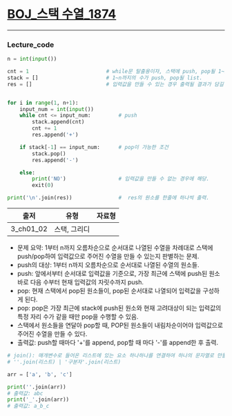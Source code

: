 # [BOJ_스택 수열_1874](https://www.acmicpc.net/problem/1874)
***
### Lecture_code
```python
n = int(input())

cnt = 1                         # while문 탈출용이자, 스택에 push, pop될 1~n까지의 수.
stack = []                      # 1~n까지의 수가 push, pop될 list.
res = []                        # 입력값을 만들 수 있는 경우 출력될 결과가 담길 list.


for i in range(1, n+1):
    input_num = int(input())
    while cnt <= input_num:         # push
        stack.append(cnt)
        cnt += 1
        res.append('+')

    if stack[-1] == input_num:      # pop이 가능한 조건
        stack.pop()
        res.append('-')

    else:
        print('NO')                 # 입력값을 만들 수 없는 경우에 해당.
        exit(0)

print('\n'.join(res))               #  res의 원소를 한줄에 하나씩 출력. 
```
|출저|유형|자료형|
|:---:|:---:|:---:|
|3_ch01_02|스택, 그리디||
* 문제 요약: 1부터 n까지 오름차순으로 순서대로 나열된 수열을 차례대로 스택에 push/pop하여 입력값으로 주어진 수열을 만들 수 있는지 판별하는 문제.
* push의 대상: 1부터 n까지 오름차순으로 순서대로 나열된 수열의 원소들. 
* push: 앞에서부터 순서대로 입력값을 기준으로, 가장 최근에 스택에 push된 원소 바로 다음 수부터 현재 입력값의 자릿수까지 push.
* pop: 현재 스택에서 pop된 원소들이, pop된 순서대로 나열되어 입력값을 구성하게 된다.
* pop: pop은 가장 최근에 stack에 push된 원소와 현재 고려대상이 되는 입력값의 특정 자리 수가 같을 때만 pop을 수행할 수 있음. 
* 스택에서 원소들을 연달아 pop할 때, POP된 원소들이 내림차순이어야 입력값으로 주어진 수열을 만들 수 있다. 
* 출력값: push할 때마다 '+'를 append, pop할 때 마다 '-'를 append한 후 출력.
```python
# join(): 매개변수로 들어온 리스트에 있는 요소 하나하나를 연결하여 하나의 문자열로 만들어 반환하는 함수.
# ''.join(리스트) | '구분자'.join(리스트)

arr = ['a', 'b', 'c']

print(''.join(arr))
# 출력값: abc
print('_'.join(arr))
# 출력값: a_b_c
```

